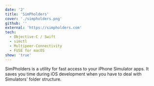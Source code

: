 ```yaml
---
date: '2'
title: 'SimPholders'
cover: './simpholders.png'
github: ''
external: 'https://simpholders.com'
tech:
  - Objective-C / Swift
  - simctl
  - Multipeer-Connectivity
  - FUSE for macOS
show: 'true'
---
```


SimPholders is a utility for fast access to your iPhone Simulator apps. It saves you time during iOS development when you have to deal with Simulators' folder structure.